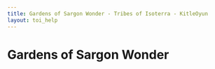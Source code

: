 ```yaml
---
title: Gardens of Sargon Wonder - Tribes of Isoterra - KitleOyun
layout: toi_help
---
```


<h1 class="h1">Gardens of Sargon Wonder</h1>
